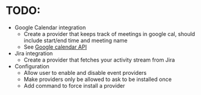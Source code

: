 # TODO:

* Google Calendar integration
  - Create a provider that keeps track of meetings in google cal, should include start/end time and meeting name
  - See [Google calendar API](https://developers.google.com/calendar)
* Jira integration
  - Create a provider that fetches your activity stream from Jira
* Configuration
  - Allow user to enable and disable event providers
  - Make providers only be allowed to ask to be installed once
  - Add command to force install a provider